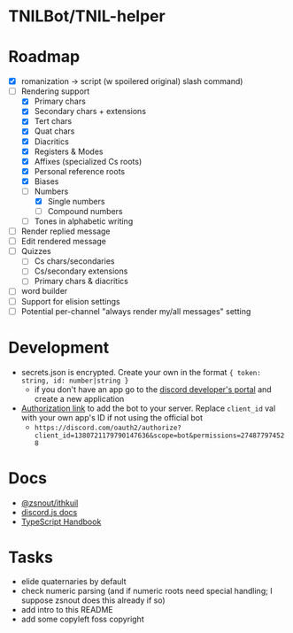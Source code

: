 # TNILBot/TNIL-helper

# Roadmap

- [x] romanization -> script (w spoilered original) slash command)
- [ ] Rendering support
    - [x] Primary chars
    - [x] Secondary chars + extensions
    - [x] Tert chars
    - [x] Quat chars
    - [x] Diacritics
    - [x] Registers & Modes
    - [x] Affixes (specialized Cs roots)
    - [x] Personal reference roots
    - [x] Biases
    - [ ] Numbers
        - [x] Single numbers
        - [ ] Compound numbers
    - [ ] Tones in alphabetic writing
- [ ] Render replied message
- [ ] Edit rendered message
- [ ] Quizzes
    - [ ] Cs chars/secondaries
    - [ ] Cs/secondary extensions
    - [ ] Primary chars & diacritics
- [ ] word builder
- [ ] Support for elision settings
- [ ] Potential per-channel "always render my/all messages" setting

# Development

- secrets.json is encrypted. Create your own in the format `{ token: string, id: number|string }`
    - if you don't have an app go to the [discord developer's portal](https://discord.com/developers/applications/) and create a new application
- [Authorization link](https://discord.com/oauth2/authorize?client_id=1380721179790147636&scope=bot&permissions=274877974528) to add the bot to your server. Replace `client_id` val with your own app's ID if not using the official bot
    - `https://discord.com/oauth2/authorize?client_id=1380721179790147636&scope=bot&permissions=274877974528`

# Docs

- [@zsnout/ithkuil](https://github.com/zsakowitz/ithkuil)
- [discord.js docs](https://discord.js.org/docs/packages/discord.js/14.19.3)
- [TypeScript Handbook](https://www.typescriptlang.org/docs/handbook/intro.html)

# Tasks
- elide quaternaries by default
- check numeric parsing (and if numeric roots need special handling; I suppose zsnout does this already if so)
- add intro to this README
- add some copyleft foss copyright
